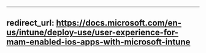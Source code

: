 ---
redirect_url: https://docs.microsoft.com/en-us/intune/deploy-use/user-experience-for-mam-enabled-ios-apps-with-microsoft-intune
-----
